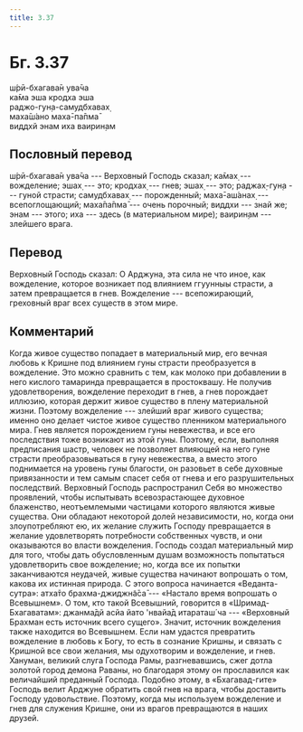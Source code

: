 ```yaml
---
title: 3.37
---
```


# Бг. 3.37
ш́рӣ-бхагава̄н ува̄ча<br/>
ка̄ма эша кродха эша<br/>
раджо-гун̣а-самудбхавах̣<br/>
маха̄ш́ано маха̄-па̄пма̄<br/>
виддхй энам иха ваирин̣ам
## Пословный перевод

ш́рӣ-бхагава̄н ува̄ча --- Верховный Господь сказал; ка̄мах̣ --- вожделение;
эшах̣ --- это; кродхах̣ --- гнев; эшах̣ --- это; раджах̣-гун̣а --- гуной
страсти; самудбхавах̣ --- порожденный; маха̄-аш́анах̣ --- всепоглощающий;
маха̄па̄пма̄ --- очень порочный; виддхи --- знай же; энам --- этого; иха
--- здесь (в материальном мире); ваирин̣ам --- злейшего врага.

## Перевод

Верховный Господь сказал: О Арджуна, эта сила не что иное, как
вожделение, которое возникает под влиянием ггуунныы страсти, а затем
превращается в гнев. Вожделение --- всепожирающий, греховный враг всех
существ в этом мире.

## Комментарий

Когда живое существо попадает в материальный мир, его вечная любовь к
Кришне под влиянием гуны страсти преобразуется в вожделение. Это можно
сравнить с тем, как молоко при добавлении в него кислого тамаринда
превращается в простоквашу. Не получив удовлетворения, вожделение
переходит в гнев, а гнев порождает иллюзию, которая держит живое
существо в плену материальной жизни. Поэтому вожделение --- злейший враг
живого существа; именно оно делает чистое живое существо пленником
материального мира. Гнев является порождением гуны невежества, и все его
последствия тоже возникают из этой гуны. Поэтому, если, выполняя
предписания шастр, человек не позволяет влияющей на него гуне страсти
преобразовываться в гуну невежества, а вместо этого поднимается на
уровень гуны благости, он разовьет в себе духовные привязанности и тем
самым спасет себя от гнева и его разрушительных последствий. Верховный
Господь распространил Себя во множество проявлений, чтобы испытывать
всевозрастающее духовное блаженство, неотъемлемыми частицами которого
являются живые существа. Они обладают некоторой долей независимости, но,
когда они злоупотребляют ею, их желание служить Господу превращается в
желание удовлетворять потребности собственных чувств, и они оказываются
во власти вожделения. Господь создал материальный мир для того, чтобы
дать обусловленным душам возможность попытаться удовлетворить свое
вожделение; но, когда все их попытки заканчиваются неудачей, живые
существа начинают вопрошать о том, какова их истинная природа. С этого
вопроса начинается «Веданта-сутра»: атха̄то брахма-джиджн̃а̄са̄ --- «Настало
время вопрошать о Всевышнем». О том, кто такой Всевышний, говорится в
«Шримад-Бхагаватам»: джанма̄дй асйа йато 'нвайа̄д итараташ́ ча ---
«Верховный Брахман есть источник всего сущего». Значит, источник
вожделения также находится во Всевышнем. Если нам удастся превратить
вожделение в любовь к Богу, то есть в сознание Кришны, и связать с
Кришной все свои желания, мы одухотворим и вожделение, и гнев. Хануман,
великий слуга Господа Рамы, разгневавшись, сжег дотла золотой город
демона Раваны, но благодаря этому он прославился как величайший
преданный Господа. Подобно этому, в «Бхагавад-гите» Господь велит
Арджуне обратить свой гнев на врага, чтобы доставить Господу
удовольствие. Поэтому, когда мы используем вожделение и гнев для
служения Кришне, они из врагов превращаются в наших друзей.
